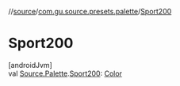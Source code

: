 //[source](../../index.md)/[com.gu.source.presets.palette](index.md)/[Sport200](-sport200.md)

# Sport200

[androidJvm]\
val [Source.Palette](../com.gu.source/-source/-palette/index.md).[Sport200](-sport200.md): [Color](https://developer.android.com/reference/kotlin/androidx/compose/ui/graphics/Color.html)
